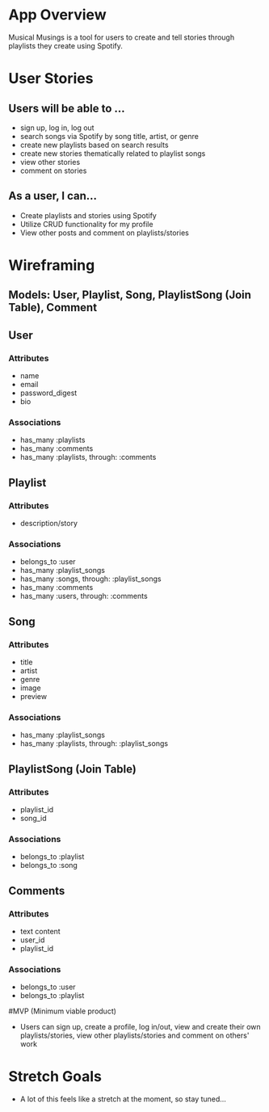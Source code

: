 # App Overview

Musical Musings is a tool for users to create and tell stories through playlists they create using Spotify.

# User Stories

## Users will be able to ...
- sign up, log in, log out
- search songs via Spotify by song title, artist, or genre
- create new playlists based on search results
- create new stories thematically related to playlist songs
- view other stories 
- comment on stories

## As a user, I can...
- Create playlists and stories using Spotify
- Utilize CRUD functionality for my profile
- View other posts and comment on playlists/stories 

# Wireframing 

## Models: User, Playlist, Song, PlaylistSong (Join Table), Comment 

## User

### Attributes

- name 
- email 
- password_digest 
- bio 

### Associations

- has_many :playlists
- has_many :comments 
- has_many :playlists, through: :comments

## Playlist  

### Attributes

- description/story     

### Associations

- belongs_to :user
- has_many :playlist_songs
- has_many :songs, through: :playlist_songs
- has_many :comments
- has_many :users, through: :comments

## Song

### Attributes

- title
- artist
- genre
- image
- preview

### Associations

- has_many :playlist_songs
- has_many :playlists, through: :playlist_songs 

## PlaylistSong (Join Table)

### Attributes

- playlist_id 
- song_id

### Associations

- belongs_to :playlist
- belongs_to :song

## Comments

### Attributes

- text content
- user_id
- playlist_id   

### Associations

- belongs_to :user 
- belongs_to :playlist 

#MVP (Minimum viable product)

- Users can sign up, create a profile, log in/out, view and create their own playlists/stories, view other playlists/stories and comment on others' work 

# Stretch Goals

- A lot of this feels like a stretch at the moment, so stay tuned...